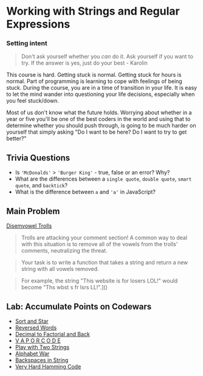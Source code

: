 # Working with Strings and Regular Expressions

### Setting intent

> Don't ask yourself whether you _can_ do it. Ask yourself if you want to try. If the answer is yes, just do your best - Karolin

This course is hard. Getting stuck is normal. Getting stuck for hours is normal. Part of programming is learning to cope with feelings of being stuck. During the course, you are in a time of transition in your life. It is easy to let the mind wander into questioning your life decisions, especially when you feel stuck/down.

Most of us don't know what the future holds. Worrying about whether in a year or five you'll be one of the best coders in the world and using that to determine whether you should push through, is going to be much harder on yourself that simply asking "Do I want to be here? Do I want to try to get better?"

## Trivia Questions

- Is `'McDonalds'` > `'Burger King'` - true, false or an error? Why?
- What are the differences between a `single quote`, `double quote`, `smart quote`, and `backtick`?
- What is the difference between `a` and `'a'` in JavaScript?

## Main Problem

[Disemvowel Trolls](https://www.codewars.com/kata/52fba66badcd10859f00097e/javascript)

> Trolls are attacking your comment section!
> A common way to deal with this situation is to remove all of the vowels from the trolls' comments, neutralizing the threat.

> Your task is to write a function that takes a string and return a new string with all vowels removed.

> For example, the string "This website is for losers LOL!" would become "Ths wbst s fr lsrs LL!".]()

## Lab: Accumulate Points on Codewars

- [Sort and Star](https://www.codewars.com/kata/57cfdf34902f6ba3d300001e)
- [Reversed Words](https://www.codewars.com/kata/51c8991dee245d7ddf00000e)
- [Decimal to Factorial and Back](https://www.codewars.com/kata/54e320dcebe1e583250008fd)
- [V A P O R C O D E](https://www.codewars.com/kata/5966eeb31b229e44eb00007a)
- [Play with Two Strings](https://www.codewars.com/kata/56c30ad8585d9ab99b000c54)
- [Alphabet War](https://www.codewars.com/kata/59377c53e66267c8f6000027)
- [Backspaces in String](https://www.codewars.com/kata/5727bb0fe81185ae62000ae3)
- [Very Hard Hamming Code](https://www.codewars.com/kata/5ef9ca8b76be6d001d5e1c3e)
